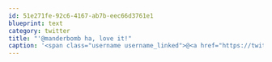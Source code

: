 ```yaml
---
id: 51e271fe-92c6-4167-ab7b-eec66d3761e1
blueprint: text
category: twitter
title: "'@manderbomb ha, love it!"
caption: '<span class="username username_linked">@<a href="https://twitter.com/manderbomb" title="Amanda">manderbomb</a></span> ha, love it!'
---
```

